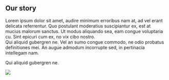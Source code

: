 ﻿## Our story 
<div>
    <vi-grid class="layout horizontal center-center">
        <div class="vi-grid-cell vi-grid-cell--8-col vi-grid-cell--8-col-tablet">
            <p>
                Lorem ipsum dolor sit amet, audire minimum erroribus nam at, ad vel erant delicata referrentur. Quo postulant moderatius suscipiantur ex, est at mucius malorum sanctus. Ut modus aliquando sea, eam congue voluptaria cu.
                Sint epicuri cum ex, no vix cibo nostro.
                <br/>
                Qui aliquid gubergren ne. Vel an sumo congue commodo, ne odio probatus definitiones mei.
                An augue admodum incorrupte sed, in pertinacia intellegam nam.
            </p>
            <p>Qui aliquid gubergren ne.</p>
        </div>
        <div class="vi-grid-cell vi-grid-cell--4-col vi-grid-cell--8-col-tablet" hide-phone>
            <img src="static/images/ourStory.jpg">
        </div>
    </vi-grid>
</div>



